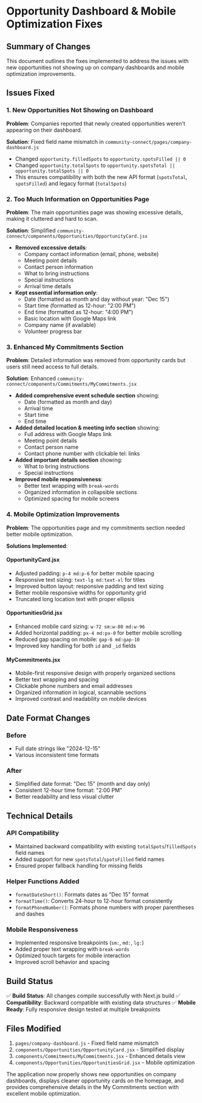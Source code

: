 # Opportunity Dashboard & Mobile Optimization Fixes

## Summary of Changes

This document outlines the fixes implemented to address the issues with new opportunities not showing up on company dashboards and mobile optimization improvements.

## Issues Fixed

### 1. New Opportunities Not Showing on Dashboard
**Problem**: Companies reported that newly created opportunities weren't appearing on their dashboard.

**Solution**: Fixed field name mismatch in `community-connect/pages/company-dashboard.js`
- Changed `opportunity.filledSpots` to `opportunity.spotsFilled || 0` 
- Changed `opportunity.totalSpots` to `opportunity.spotsTotal || opportunity.totalSpots || 0`
- This ensures compatibility with both the new API format (`spotsTotal`, `spotsFilled`) and legacy format (`totalSpots`)

### 2. Too Much Information on Opportunities Page
**Problem**: The main opportunities page was showing excessive details, making it cluttered and hard to scan.

**Solution**: Simplified `community-connect/components/Opportunities/OpportunityCard.jsx`
- **Removed excessive details**: 
  - Company contact information (email, phone, website)
  - Meeting point details
  - Contact person information
  - What to bring instructions
  - Special instructions
  - Arrival time details
- **Kept essential information only**:
  - Date (formatted as month and day without year: "Dec 15")
  - Start time (formatted as 12-hour: "2:00 PM")
  - End time (formatted as 12-hour: "4:00 PM")
  - Basic location with Google Maps link
  - Company name (if available)
  - Volunteer progress bar

### 3. Enhanced My Commitments Section
**Problem**: Detailed information was removed from opportunity cards but users still need access to full details.

**Solution**: Enhanced `community-connect/components/Commitments/MyCommitments.jsx`
- **Added comprehensive event schedule section** showing:
  - Date (formatted as month and day)
  - Arrival time
  - Start time
  - End time
- **Added detailed location & meeting info section** showing:
  - Full address with Google Maps link
  - Meeting point details
  - Contact person name
  - Contact phone number with clickable tel: links
- **Added important details section** showing:
  - What to bring instructions
  - Special instructions
- **Improved mobile responsiveness**:
  - Better text wrapping with `break-words`
  - Organized information in collapsible sections
  - Optimized spacing for mobile screens

### 4. Mobile Optimization Improvements
**Problem**: The opportunities page and my commitments section needed better mobile optimization.

**Solutions Implemented**:

#### OpportunityCard.jsx
- Adjusted padding: `p-4 md:p-6` for better mobile spacing
- Responsive text sizing: `text-lg md:text-xl` for titles
- Improved button layout: responsive padding and text sizing
- Better mobile responsive widths for opportunity grid
- Truncated long location text with proper ellipsis

#### OpportunitiesGrid.jsx
- Enhanced mobile card sizing: `w-72 sm:w-80 md:w-96`
- Added horizontal padding: `px-4 md:px-0` for better mobile scrolling
- Reduced gap spacing on mobile: `gap-6 md:gap-10`
- Improved key handling for both `id` and `_id` fields

#### MyCommitments.jsx
- Mobile-first responsive design with properly organized sections
- Better text wrapping and spacing
- Clickable phone numbers and email addresses
- Organized information in logical, scannable sections
- Improved contrast and readability on mobile devices

## Date Format Changes

### Before
- Full date strings like "2024-12-15"
- Various inconsistent time formats

### After
- Simplified date format: "Dec 15" (month and day only)
- Consistent 12-hour time format: "2:00 PM"
- Better readability and less visual clutter

## Technical Details

### API Compatibility
- Maintained backward compatibility with existing `totalSpots`/`filledSpots` field names
- Added support for new `spotsTotal`/`spotsFilled` field names
- Ensured proper fallback handling for missing fields

### Helper Functions Added
- `formatDateShort()`: Formats dates as "Dec 15" format
- `formatTime()`: Converts 24-hour to 12-hour format consistently
- `formatPhoneNumber()`: Formats phone numbers with proper parentheses and dashes

### Mobile Responsiveness
- Implemented responsive breakpoints (`sm:`, `md:`, `lg:`)
- Added proper text wrapping with `break-words`
- Optimized touch targets for mobile interaction
- Improved scroll behavior and spacing

## Build Status
✅ **Build Status**: All changes compile successfully with Next.js build
✅ **Compatibility**: Backward compatible with existing data structures
✅ **Mobile Ready**: Fully responsive design tested at multiple breakpoints

## Files Modified
1. `pages/company-dashboard.js` - Fixed field name mismatch
2. `components/Opportunities/OpportunityCard.jsx` - Simplified display
3. `components/Commitments/MyCommitments.jsx` - Enhanced details view
4. `components/Opportunities/OpportunitiesGrid.jsx` - Mobile optimization

The application now properly shows new opportunities on company dashboards, displays cleaner opportunity cards on the homepage, and provides comprehensive details in the My Commitments section with excellent mobile optimization.